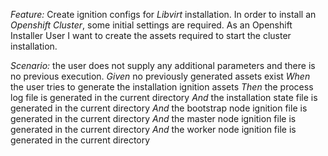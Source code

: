 *Feature:* Create ignition configs for _Libvirt_ installation.
  In order to install an _Openshift Cluster_, some initial settings are required.
  As an Openshift Installer User
  I want to create the assets required to start the cluster installation.

  *Scenario:*  the user does not supply any additional parameters and there is no previous execution.
    *Given* no previously generated assets exist
    *When* the user tries to generate the installation ignition assets
    *Then* the process log file is generated in the current directory
    *And* the installation state file is generated in the current directory
    *And* the bootstrap node ignition file is generated in the current directory
    *And* the master node ignition file is generated in the current directory
    *And* the worker node ignition file is generated in the current directory
